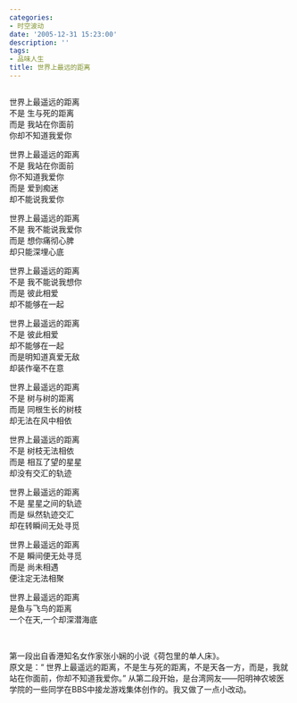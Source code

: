 ```yaml
---
categories:
- 时空波动
date: '2005-12-31 15:23:00'
description: ''
tags:
- 品味人生
title: 世界上最远的距离
---
```

![]()


世界上最遥远的距离   
不是 生与死的距离   
而是 我站在你面前   
你却不知道我爱你 


  
世界上最遥远的距离   
不是 我站在你面前   
你不知道我爱你   
而是 爱到痴迷   
却不能说我爱你 


  
世界上最遥远的距离   
不是 我不能说我爱你   
而是 想你痛彻心脾   
却只能深埋心底 


  
世界上最遥远的距离   
不是 我不能说我想你   
而是 彼此相爱   
却不能够在一起 


  
世界上最遥远的距离   
不是 彼此相爱   
却不能够在一起   
而是明知道真爱无敌   
却装作毫不在意 


  
世界上最遥远的距离   
不是 树与树的距离   
而是 同根生长的树枝   
却无法在风中相依 


  
世界上最遥远的距离   
不是 树枝无法相依   
而是 相互了望的星星   
却没有交汇的轨迹 


  
世界上最遥远的距离   
不是 星星之间的轨迹   
而是 纵然轨迹交汇   
却在转瞬间无处寻觅 


  
世界上最遥远的距离   
不是 瞬间便无处寻觅   
而是 尚未相遇   
便注定无法相聚 


  
世界上最遥远的距离   
是鱼与飞鸟的距离   
一个在天,一个却深潜海底 


  
 



第一段出自香港知名女作家张小娴的小说《荷包里的单人床》。  
原文是：“ 世界上最遥远的距离，不是生与死的距离，不是天各一方，而是，我就站在你面前，你却不知道我爱你。” 从第二段开始，是台湾网友——阳明神农坡医学院的一些同学在BBS中接龙游戏集体创作的。我又做了一点小改动。

